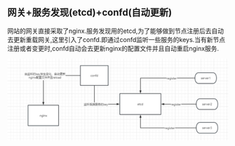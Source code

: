 ## 网关+服务发现(etcd)+confd(自动更新)

网站的网关直接采取了nginx.服务发现用的etcd,为了能够做到节点注册后去自动去更新重载网关,这里引入了confd.即通过confd监听一些服务的keys.当有新节点注册或者变更时,confd自动会去更新nginx的配置文件并且自动重启nginx服务.

![nginx和服务发现](../docs/网关和服务发现.png)